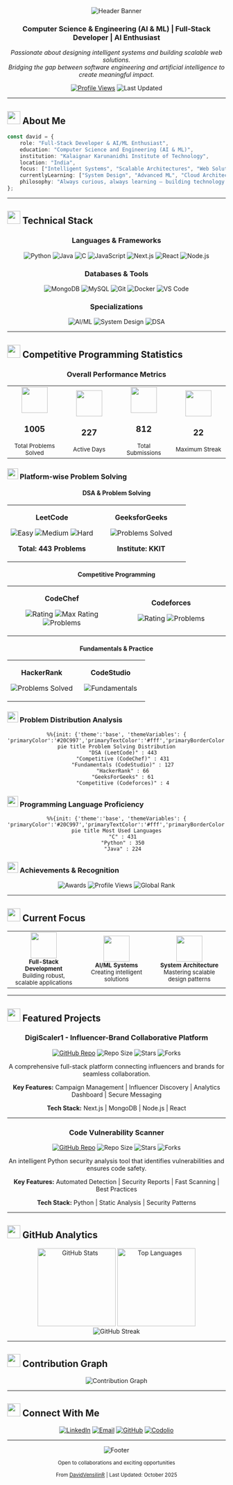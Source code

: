 <div align="center">
  <img src="https://capsule-render.vercel.app/api?type=waving&color=gradient&customColorList=12&height=280&section=header&text=David%20Vensilin%20R&fontSize=80&fontColor=ffffff&animation=fadeIn&fontAlignY=35&desc=Building%20Technology%20That%20Matters&descAlign=center&descAlignY=52&descSize=20" alt="Header Banner"/>
</div>

<div align="center">
  
### Computer Science & Engineering (AI & ML) | Full-Stack Developer | AI Enthusiast

<p>
  <em>Passionate about designing intelligent systems and building scalable web solutions.<br/>
  Bridging the gap between software engineering and artificial intelligence to create meaningful impact.</em>
</p>

[![Profile Views](https://komarev.com/ghpvc/?username=DavidVensilinR&color=20C997&style=flat-square&label=Profile+Views)](https://github.com/DavidVensilinR)
![Last Updated](https://img.shields.io/badge/Last%20Updated-October%202025-20C997?style=flat-square)

</div>

---

## <img src="https://img.icons8.com/fluency/48/000000/user-male-circle.png" width="30px"/> About Me

```typescript
const david = {
    role: "Full-Stack Developer & AI/ML Enthusiast",
    education: "Computer Science and Engineering (AI & ML)",
    institution: "Kalaignar Karunanidhi Institute of Technology",
    location: "India",
    focus: ["Intelligent Systems", "Scalable Architectures", "Web Solutions"],
    currentlyLearning: ["System Design", "Advanced ML", "Cloud Architecture"],
    philosophy: "Always curious, always learning — building technology that makes a difference."
};
```

---

## <img src="https://img.icons8.com/fluency/48/000000/code.png" width="30px"/> Technical Stack

<div align="center">

### Languages & Frameworks
![Python](https://img.shields.io/badge/Python-3776AB?style=for-the-badge&logo=python&logoColor=white)
![Java](https://img.shields.io/badge/Java-ED8B00?style=for-the-badge&logo=openjdk&logoColor=white)
![C](https://img.shields.io/badge/C-A8B9CC?style=for-the-badge&logo=c&logoColor=white)
![JavaScript](https://img.shields.io/badge/JavaScript-F7DF1E?style=for-the-badge&logo=javascript&logoColor=black)
![Next.js](https://img.shields.io/badge/Next.js-000000?style=for-the-badge&logo=nextdotjs&logoColor=white)
![React](https://img.shields.io/badge/React-61DAFB?style=for-the-badge&logo=react&logoColor=black)
![Node.js](https://img.shields.io/badge/Node.js-339933?style=for-the-badge&logo=nodedotjs&logoColor=white)

### Databases & Tools
![MongoDB](https://img.shields.io/badge/MongoDB-47A248?style=for-the-badge&logo=mongodb&logoColor=white)
![MySQL](https://img.shields.io/badge/MySQL-005C84?style=for-the-badge&logo=mysql&logoColor=white)
![Git](https://img.shields.io/badge/Git-F05032?style=for-the-badge&logo=git&logoColor=white)
![Docker](https://img.shields.io/badge/Docker-2496ED?style=for-the-badge&logo=docker&logoColor=white)
![VS Code](https://img.shields.io/badge/VS_Code-007ACC?style=for-the-badge&logo=visualstudiocode&logoColor=white)

### Specializations
![AI/ML](https://img.shields.io/badge/AI/ML-FF6F00?style=for-the-badge&logo=tensorflow&logoColor=white)
![System Design](https://img.shields.io/badge/System_Design-0081CB?style=for-the-badge&logo=serverless&logoColor=white)
![DSA](https://img.shields.io/badge/Data_Structures-239120?style=for-the-badge&logo=databricks&logoColor=white)

</div>

---

## <img src="https://img.icons8.com/fluency/48/000000/bar-chart.png" width="30px"/> Competitive Programming Statistics

<div align="center">

### Overall Performance Metrics

<table>
<tr>
<td align="center" width="25%">
<img src="https://img.icons8.com/fluency/96/000000/test-passed.png" width="60px"/><br/>
<h3>1005</h3>
<sub>Total Problems Solved</sub>
</td>
<td align="center" width="25%">
<img src="https://img.icons8.com/fluency/96/000000/calendar.png" width="60px"/><br/>
<h3>227</h3>
<sub>Active Days</sub>
</td>
<td align="center" width="25%">
<img src="https://img.icons8.com/fluency/96/000000/submit-progress.png" width="60px"/><br/>
<h3>812</h3>
<sub>Total Submissions</sub>
</td>
<td align="center" width="25%">
<img src="https://img.icons8.com/fluency/96/000000/fire-element.png" width="60px"/><br/>
<h3>22</h3>
<sub>Maximum Streak</sub>
</td>
</tr>
</table>

</div>

### <img src="https://img.icons8.com/fluency/48/000000/trophy.png" width="25px"/> Platform-wise Problem Solving

<div align="center">

#### DSA & Problem Solving

<table>
<tr>
<td align="center" width="50%">

**LeetCode**

![Easy](https://img.shields.io/badge/Easy-203-5CB85C?style=flat-square&logo=leetcode&logoColor=white)
![Medium](https://img.shields.io/badge/Medium-223-F0AD4E?style=flat-square&logo=leetcode&logoColor=white)
![Hard](https://img.shields.io/badge/Hard-17-D9534F?style=flat-square&logo=leetcode&logoColor=white)

**Total: 443 Problems**

</td>
<td align="center" width="50%">

**GeeksforGeeks**

![Problems Solved](https://img.shields.io/badge/Problems_Solved-61-2F8D46?style=flat-square&logo=geeksforgeeks&logoColor=white)

**Institute: KKIT**

</td>
</tr>
</table>

#### Competitive Programming

<table>
<tr>
<td align="center" width="50%">

**CodeChef**

![Rating](https://img.shields.io/badge/Rating-1412-5B4638?style=flat-square&logo=codechef&logoColor=white)
![Max Rating](https://img.shields.io/badge/Max_Rating-1433-5B4638?style=flat-square&logo=codechef&logoColor=white)
![Problems](https://img.shields.io/badge/Problems-431-5B4638?style=flat-square&logo=codechef&logoColor=white)

</td>
<td align="center" width="50%">

**Codeforces**

![Rating](https://img.shields.io/badge/Rating-396_(Newbie)-1F8ACB?style=flat-square&logo=codeforces&logoColor=white)
![Problems](https://img.shields.io/badge/Problems-4-1F8ACB?style=flat-square&logo=codeforces&logoColor=white)

</td>
</tr>
</table>

#### Fundamentals & Practice

<table>
<tr>
<td align="center" width="50%">

**HackerRank**

![Problems Solved](https://img.shields.io/badge/Problems_Solved-66-00EA64?style=flat-square&logo=hackerrank&logoColor=white)

</td>
<td align="center" width="50%">

**CodeStudio**

![Fundamentals](https://img.shields.io/badge/Fundamentals-127-FF6B35?style=flat-square&logo=codingninjas&logoColor=white)

</td>
</tr>
</table>

</div>

### <img src="https://img.icons8.com/fluency/48/000000/pie-chart.png" width="25px"/> Problem Distribution Analysis

<div align="center">

```mermaid
%%{init: {'theme':'base', 'themeVariables': { 'primaryColor':'#20C997','primaryTextColor':'#fff','primaryBorderColor':'#20C997','lineColor':'#20C997','secondaryColor':'#006100','tertiaryColor':'#fff'}}}%%
pie title Problem Solving Distribution
    "DSA (LeetCode)" : 443
    "Competitive (CodeChef)" : 431
    "Fundamentals (CodeStudio)" : 127
    "HackerRank" : 66
    "GeeksForGeeks" : 61
    "Competitive (Codeforces)" : 4
```

</div>

### <img src="https://img.icons8.com/fluency/48/000000/source-code.png" width="25px"/> Programming Language Proficiency

<div align="center">

```mermaid
%%{init: {'theme':'base', 'themeVariables': { 'primaryColor':'#20C997','primaryTextColor':'#fff','primaryBorderColor':'#20C997','lineColor':'#20C997','secondaryColor':'#006100','tertiaryColor':'#fff'}}}%%
pie title Most Used Languages
    "C" : 431
    "Python" : 350
    "Java" : 224
```

</div>

### <img src="https://img.icons8.com/fluency/48/000000/trophy.png" width="25px"/> Achievements & Recognition

<div align="center">

![Awards](https://img.shields.io/badge/Awards_Earned-11-FFD700?style=for-the-badge&logo=medal&logoColor=white)
![Profile Views](https://img.shields.io/badge/Codolio_Views-48-20C997?style=for-the-badge&logo=eyes&logoColor=white)
![Global Rank](https://img.shields.io/badge/Global_Rank-5265-FF6B6B?style=for-the-badge&logo=ranking&logoColor=white)

</div>

---

## <img src="https://img.icons8.com/fluency/48/000000/rocket.png" width="30px"/> Current Focus

<table align="center">
<tr>
<td align="center" width="33%">
<img src="https://img.icons8.com/fluency/96/000000/code.png" width="60px"/><br/>
<sub><b>Full-Stack Development</b></sub><br/>
<sub>Building robust, scalable applications</sub>
</td>
<td align="center" width="33%">
<img src="https://img.icons8.com/fluency/96/000000/artificial-intelligence.png" width="60px"/><br/>
<sub><b>AI/ML Systems</b></sub><br/>
<sub>Creating intelligent solutions</sub>
</td>
<td align="center" width="33%">
<img src="https://img.icons8.com/fluency/96/000000/system-task.png" width="60px"/><br/>
<sub><b>System Architecture</b></sub><br/>
<sub>Mastering scalable design patterns</sub>
</td>
</tr>
</table>

---

## <img src="https://img.icons8.com/fluency/48/000000/project.png" width="30px"/> Featured Projects

<div align="center">

### DigiScaler1 - Influencer-Brand Collaborative Platform
  
[![GitHub Repo](https://img.shields.io/badge/GitHub-Repository-20C997?style=for-the-badge&logo=github)](https://github.com/davidvensilinr/digi_scaler1)
![Repo Size](https://img.shields.io/github/repo-size/davidvensilinr/digi_scaler1?style=flat-square&color=20C997&logo=github)
![Stars](https://img.shields.io/github/stars/davidvensilinr/digi_scaler1?style=flat-square&color=20C997&logo=github)
![Forks](https://img.shields.io/github/forks/davidvensilinr/digi_scaler1?style=flat-square&color=20C997&logo=github)

A comprehensive full-stack platform connecting influencers and brands for seamless collaboration.

**Key Features:** Campaign Management | Influencer Discovery | Analytics Dashboard | Secure Messaging

**Tech Stack:** Next.js | MongoDB | Node.js | React

---

### Code Vulnerability Scanner
  
[![GitHub Repo](https://img.shields.io/badge/GitHub-Repository-20C997?style=for-the-badge&logo=github)](https://github.com/davidvensilinr/code_vulnerability_scanner)
![Repo Size](https://img.shields.io/github/repo-size/davidvensilinr/code_vulnerability_scanner?style=flat-square&color=20C997&logo=github)
![Stars](https://img.shields.io/github/stars/davidvensilinr/code_vulnerability_scanner?style=flat-square&color=20C997&logo=github)
![Forks](https://img.shields.io/github/forks/davidvensilinr/code_vulnerability_scanner?style=flat-square&color=20C997&logo=github)

An intelligent Python security analysis tool that identifies vulnerabilities and ensures code safety.

**Key Features:** Automated Detection | Security Reports | Fast Scanning | Best Practices

**Tech Stack:** Python | Static Analysis | Security Patterns

</div>

---

## <img src="https://img.icons8.com/fluency/48/000000/analytics.png" width="30px"/> GitHub Analytics

<div align="center">
  <img height="180em" src="https://github-readme-stats.vercel.app/api?username=DavidVensilinR&show_icons=true&theme=tokyonight&hide_border=true&title_color=20C997&icon_color=20C997&text_color=c9d1d9&bg_color=0d1117&border_radius=10&include_all_commits=true&count_private=true" alt="GitHub Stats"/>
  <img height="180em" src="https://github-readme-stats.vercel.app/api/top-langs/?username=DavidVensilinR&layout=compact&theme=tokyonight&hide_border=true&title_color=20C997&text_color=c9d1d9&bg_color=0d1117&border_radius=10&langs_count=8" alt="Top Languages"/>
</div>

<div align="center">
  <img src="https://github-readme-streak-stats.herokuapp.com/?user=DavidVensilinR&theme=tokyonight&hide_border=true&stroke=20C997&background=0d1117&ring=20C997&fire=20C997&currStreakLabel=20C997&border_radius=10" alt="GitHub Streak"/>
</div>

---

## <img src="https://img.icons8.com/fluency/48/000000/activity-history.png" width="30px"/> Contribution Graph

<div align="center">
  <img src="https://github-readme-activity-graph.vercel.app/graph?username=DavidVensilinR&theme=tokyo-night&color=20C997&line=20C997&point=20C997&area=true&hide_border=true&bg_color=0d1117&radius=10" alt="Contribution Graph"/>
</div>

---

## <img src="https://img.icons8.com/fluency/48/000000/networking.png" width="30px"/> Connect With Me

<div align="center">

[![LinkedIn](https://img.shields.io/badge/LinkedIn-Connect-0A66C2?style=for-the-badge&logo=linkedin&logoColor=white)](https://linkedin.com/in/davidvensilinr)
[![Email](https://img.shields.io/badge/Email-Contact-D14836?style=for-the-badge&logo=gmail&logoColor=white)](mailto:davidvensilinr@gmail.com)
[![GitHub](https://img.shields.io/badge/GitHub-Follow-181717?style=for-the-badge&logo=github&logoColor=white)](https://github.com/DavidVensilinR)
[![Codolio](https://img.shields.io/badge/Codolio-Profile-20C997?style=for-the-badge&logo=code&logoColor=white)](https://codolio.com/profile/david_vensilin)

</div>

---

<div align="center">
  <img src="https://capsule-render.vercel.app/api?type=waving&color=gradient&customColorList=12&height=100&section=footer" alt="Footer"/>
  
  <p><sub>Open to collaborations and exciting opportunities</sub></p>
  
  <sub>From [DavidVensilinR](https://github.com/DavidVensilinR) | Last Updated: October 2025</sub>
</div>
